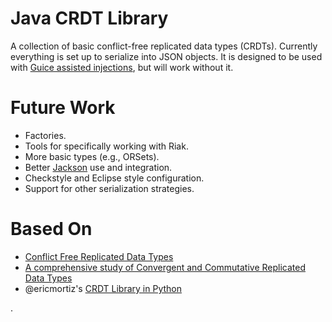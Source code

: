 Java CRDT Library
=========

A collection of basic conflict-free replicated data types (CRDTs).  Currently everything is set up to serialize into JSON objects.  It is designed to be used with [Guice assisted injections](http://code.google.com/p/google-guice/wiki/AssistedInject), but will work without it.


Future Work
===========
* Factories. 
* Tools for specifically working with Riak.
* More basic types (e.g., ORSets).
* Better [Jackson](http://jackson.codehaus.org) use and integration. 
* Checkstyle and Eclipse style configuration. 
* Support for other serialization strategies.


Based On
=======

* [Conflict Free Replicated Data Types](http://hal.inria.fr/docs/00/61/73/41/PDF/RR-7687.pdf)
* [A comprehensive study of Convergent and Commutative Replicated Data Types](http://hal.upmc.fr/docs/00/55/55/88/PDF/techreport.pdf)
* @ericmortiz's [CRDT Library in Python](https://github.com/ericmoritz/crdt)

.
